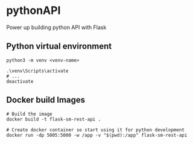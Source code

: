 # pythonAPI
Power up building python API with Flask

## Python virtual environment 

    python3 -m venv <venv-name>
    
    .\venv\Scripts\activate
    # ...
    deactivate


## Docker build Images
    
    # Build the image
    docker build -t flask-sm-rest-api .
    
    # Create docker container so start using it for python development
    docker run -dp 5005:5000 -w /app -v "$(pwd):/app" flask-sm-rest-api